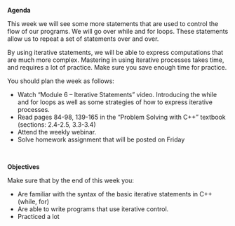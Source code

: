 **Agenda**

This week we will see some more statements that are used to control the flow of our programs. We will go over while and for loops. These statements allow us to repeat a set of statements over and over.

By using iterative statements, we will be able to express computations that are much more complex. Mastering in using iterative processes takes time, and requires a lot of practice. Make sure you save enough time for practice.

You should plan the week as follows:

- Watch “Module 6 – Iterative Statements” video. Introducing the while and for loops as well as some strategies of how to express iterative processes.
- Read pages 84-98, 139-165 in the “Problem Solving with C++” textbook (sections: 2.4-2.5, 3.3-3.4)
- Attend the weekly webinar.
- Solve homework assignment that will be posted on Friday

<br/>

**Objectives**

Make sure that by the end of this week you:

- Are familiar with the syntax of the basic iterative statements in C++ (while, for)
- Are able to write programs that use iterative control.
- Practiced a lot
